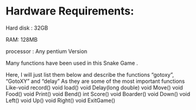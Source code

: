 # Hardware Requirements:
Hard disk : 32GB 

RAM: 128MB

processor : Any pentium Version

Many functions have been used in this Snake Game .

Here, I will just list them below and describe the functions “gotoxy”, “GotoXY” and “delay”
As they are some of the most important functions 
Like-void record() void load() void Delay(long double) void Move() void Food() void Print() void Bend() int Score() void Boarder() void Down() void Left() void Up() void Right() void ExitGame()
